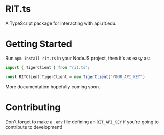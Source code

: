 # RIT.ts
A TypeScript package for interacting with api.rit.edu.

# Getting Started
Run ``npm install rit.ts`` in your NodeJS project, then it's as easy as:

```ts
import { TigerClient } from "rit.ts";

const RITClient:TigerClient = new TigerClient("YOUR_API_KEY")
```

More documentation hopefully coming soon.

# Contributing
Don't forget to make a ``.env`` file defining an ``RIT_API_KEY`` if you're going to contribute to development!

